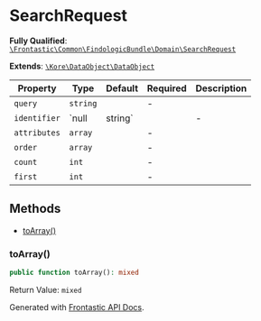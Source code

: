#  SearchRequest

**Fully Qualified**: [`\Frontastic\Common\FindologicBundle\Domain\SearchRequest`](../../../../src/php/FindologicBundle/Domain/SearchRequest.php)

**Extends**: [`\Kore\DataObject\DataObject`](https://github.com/kore/DataObject)

Property|Type|Default|Required|Description
--------|----|-------|--------|-----------
`query` | `string` |  | - | 
`identifier` | `null|string` |  | - | 
`attributes` | `array` |  | - | 
`order` | `array` |  | - | 
`count` | `int` |  | - | 
`first` | `int` |  | - | 

## Methods

* [toArray()](#toarray)

### toArray()

```php
public function toArray(): mixed
```

Return Value: `mixed`

Generated with [Frontastic API Docs](https://github.com/FrontasticGmbH/apidocs).
